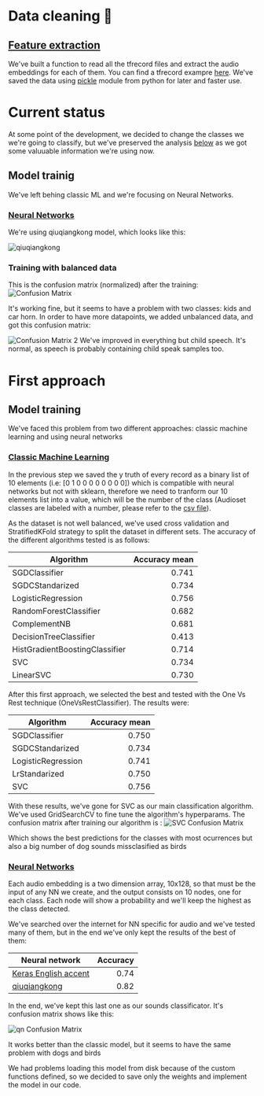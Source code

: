 # Data cleaning :bath:
## [Feature extraction](01.-%20extract_features.ipynb)
We've built a function to read all the tfrecord files and extract the audio embeddings for each of them. You can find a tfrecord exampre [here](https://research.google.com/audioset/download.html). We've saved the data using [pickle](https://docs.python.org/3/library/pickle.html) module from python for later and faster use.


# Current status
At some point of the development, we decided to change the classes we we're going to classify, but we've preserved the analysis [below](#first-approach) as we got some valuuable information we're using now.
## Model trainig
We've left behing classic ML and we're focusing on Neural Networks.
### [Neural Networks](06.-%20Neural%20Network.ipynb)
We're using qiuqiangkong model, which looks like this:

![qiuqiangkong](../images/qiuqiangkong_model.png)

### Training with balanced data
This is the confusion matrix (normalized) after the training:
![Confusion Matrix](../images/new_classes_q64_conf.png)

It's working fine, but it seems to have a problem with two classes: kids and car horn.
In order to have more datapoints, we added unbalanced data, and got this confusion matrix:

![Confusion Matrix 2](../images/new_classes_q128_all_conf.png)
We've improved in everything but child speech. It's normal, as speech is probably containing child speak samples too.

# First approach
## Model training
We've faced this problem from two different approaches: classic machine learning and using neural networks

### [Classic Machine Learning](03.-%20classic_ML_classification.ipynb)

In the previous step we saved the y truth  of every record as a binary list of 10 elements (i.e: [0 1 0 0 0 0 0 0 0 0]) which is compatible with neural networks but not with sklearn, therefore we need to tranform our 10 elements list into a value, which will be the number of the class (Audioset classes are labeled with a number, please refer to the [csv file](http://storage.googleapis.com/us_audioset/youtube_corpus/v1/csv/class_labels_indices.csv)).

As the dataset is not well balanced, we've used cross validation and StratifiedKFold strategy to split the dataset in different sets. The accuracy of the different algorithms tested is as follows:

| Algorithm                      | Accuracy mean |
| ------------------------------ | ------------: |
| SGDClassifier                  |         0.741 |
| SGDCStandarized                |         0.734 |
| LogisticRegression             |         0.756 |
| RandomForestClassifier         |         0.682 |
| ComplementNB                   |         0.681 |
| DecisionTreeClassifier         |         0.413 |
| HistGradientBoostingClassifier |         0.714 |
| SVC                            |         0.734 |
| LinearSVC                      |         0.730 |

After this first approach, we selected the best and tested with the One Vs Rest technique (OneVsRestClassifier). The results were:

| Algorithm          | Accuracy mean |
| ------------------ | ------------: |
| SGDClassifier      |         0.750 |
| SGDCStandarized    |         0.734 |
| LogisticRegression |         0.741 |
| LrStandarized      |         0.750 |
| SVC                |         0.756 |

With these results, we've gone for SVC as our main classification algorithm. We've used GridSearchCV to fine tune the algorithm's hyperparams. The confusion matrix after training our algorithm is :
![SVC Confusion Matrix](../images/SVC_confusion_matrix.png)

Which shows the best predictions for the classes with most ocurrences but also a big number of dog sounds missclasified as birds

### [Neural Networks](02.-%20neural_networks_classification.ipynb)

Each audio embedding is a two dimension array, 10x128, so that must be the input of any NN we create, and the output consists on 10 nodes, one for each class. Each node will show a probability and we'll keep the highest as the class detected.

We've searched over the internet for NN specific for audio and we've tested many of them, but in the end we've only kept the results of the best of them:

| Neural network                                                                         | Accuracy |
| -------------------------------------------------------------------------------------- | -------: |
| [Keras English accent](https://keras.io/examples/audio/uk_ireland_accent_recognition/) |     0.74 |
| [qiuqiangkong](https://github.com/qiuqiangkong/audioset_classification)                |     0.82 |

In the end, we've kept this last one as our sounds classificator. It's confusion matrix shows like this:

![qn Confusion Matrix](../images/qiuqiangkong_confusion_matrix.png)

It works better than the classic model, but it seems to have the same problem with dogs and birds

We had problems loading this model from disk because of the custom functions defined, so we decided to save only the weights and implement the model in our code.

